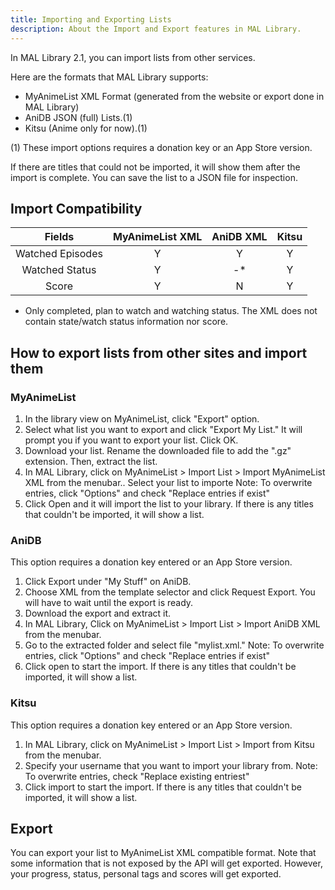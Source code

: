 ```yaml
---
title: Importing and Exporting Lists
description: About the Import and Export features in MAL Library.
---
```

In MAL Library 2.1, you can import lists from other services.

Here are the formats that MAL Library supports:
* MyAnimeList XML Format (generated from the website or export done in MAL Library)
* AniDB JSON (full) Lists.(1)
* Kitsu (Anime only for now).(1)

(1) These import options requires a donation key or an App Store version.

If there are titles that could not be imported, it will show them after the import is complete. You can save the list to a JSON file for inspection.

## Import Compatibility

**Fields** |**MyAnimeList XML**|**AniDB XML**|**Kitsu**
:-----:|:-----:|:-----:|:-----:
Watched Episodes|Y|Y|Y
Watched Status|Y|-*|Y
Score|Y|N|Y

* Only completed, plan to watch and watching status. The XML does not contain state/watch status information nor score.

## How to export lists from other sites and import them

### MyAnimeList
1. In the library view on MyAnimeList, click "Export" option.
2. Select what list you want to export and click "Export My List." It will prompt you if you want to export your list. Click OK.
3. Download your list. Rename the downloaded file to add the ".gz" extension. Then, extract the list.
4. In MAL Library, click on MyAnimeList > Import List > Import MyAnimeList XML  from the menubar.. Select your list to importe 
Note: To overwrite entries, click "Options" and check "Replace entries if exist"
5. Click Open and it will import the list to your library. If there is any titles that couldn't be imported, it will show a list.

### AniDB
This option requires a donation key entered or an App Store version.
1. Click Export under "My Stuff" on AniDB.
2. Choose XML from the template selector and click Request Export. You will have to wait until the export is ready.
3. Download the export and extract it.
4. In MAL Library, Click on MyAnimeList > Import List > Import AniDB XML from the menubar.
5. Go to the extracted folder and select file "mylist.xml." 
Note: To overwrite entries, click "Options" and check "Replace entries if exist"
6. Click open to start the import. If there is any titles that couldn't be imported, it will show a list.

### Kitsu
This option requires a donation key entered or an App Store version.
1. In MAL Library, click on MyAnimeList > Import List > Import from Kitsu from the menubar.
2. Specify your username that you want to import your library from.
Note: To overwrite entries, check "Replace existing entriest"
6. Click import to start the import. If there is any titles that couldn't be imported, it will show a list.

## Export
You can export your list to MyAnimeList XML compatible format. Note that some information that is not exposed by the API will get exported. However, your progress, status, personal tags and scores will get exported.
